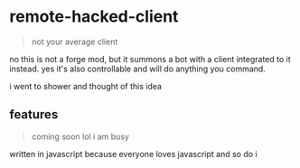 # remote-hacked-client
> not your average client

no this is not a forge mod, but it summons a bot with a client integrated to it instead. yes it's also controllable and will do anything you command.

i went to shower and thought of this idea 

## features
> coming soon lol i am busy

written in javascript because everyone loves javascript and so do i 

